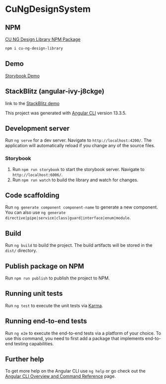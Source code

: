 # CuNgDesignSystem



## NPM

[CU NG Design Library NPM Package](https://www.npmjs.com/package/cu-ng-design-library)

```bash
npm i cu-ng-design-library
```

## Demo

[Storybook Demo](https://philwilliammee.github.io/cu-ng-design-library/?path=/docs/cu-ng-design-library-pages--example)

## StackBlitz (angular-ivy-j8ckge)

link to the [StackBlitz demo](https://stackblitz.com/edit/angular-ivy-j8ckge?devToolsHeight=33&file=src/app/app.component.ts)

This project was generated with [Angular CLI](https://github.com/angular/angular-cli) version 13.3.5.

## Development server

Run `ng serve` for a dev server. Navigate to `http://localhost:4200/`. The application will automatically reload if you change any of the source files.

### Storybook

1. Run `npm run storybook` to start the storybook server. Navigate to `http://localhost:6006/`.
2. Run `npm run watch` to build the library and watch for changes.

## Code scaffolding

Run `ng generate component component-name` to generate a new component. You can also use `ng generate directive|pipe|service|class|guard|interface|enum|module`.

## Build

Run `ng build` to build the project. The build artifacts will be stored in the `dist/` directory.

## Publish package on NPM

Run `npm run publish` to publish the project to NPM.

## Running unit tests

Run `ng test` to execute the unit tests via [Karma](https://karma-runner.github.io).

## Running end-to-end tests

Run `ng e2e` to execute the end-to-end tests via a platform of your choice. To use this command, you need to first add a package that implements end-to-end testing capabilities.

## Further help

To get more help on the Angular CLI use `ng help` or go check out the [Angular CLI Overview and Command Reference](https://angular.io/cli) page.
